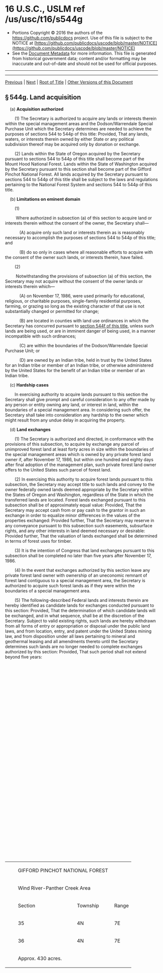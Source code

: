 ---
---

# 16 U.S.C., USLM ref /us/usc/t16/s544g

* Portions Copyright © 2016 the authors of the https://github.com/publicdocs project.
  Use of this file is subject to the NOTICE at [https://github.com/publicdocs/uscode/blob/master/NOTICE](https://github.com/publicdocs/uscode/blob/master/NOTICE)
* See the [Document Metadata](././../../../../..//README.md) for more information.
  This file is generated from historical government data; content and/or formatting may be inaccurate and out-of-date and should not be used for official purposes.

----------
----------

[Previous](./../../../../..//us/usc/t16/ch2/schII/m__us_usc_t16_s544f.md) | [Next](./../../../../..//us/usc/t16/ch2/schII/m__us_usc_t16_s544h.md) | [Root of Title](./../../../../../) | [Other Versions of this Document](https://publicdocs.github.io/go/links?ns=uslm&ref=%2Fus%2Fusc%2Ft16%2Fs544g)

## § 544g. Land acquisition

    (a) __Acquisition authorized__ 

        (1) The Secretary is authorized to acquire any lands or interests therein within the special management areas and the Dodson/Warrendale Special Purchase Unit which the Secretary determines are needed to achieve the purposes of sections 544 to 544p of this title: Provided, That any lands, waters, or interests therein owned by either State or any political subdivision thereof may be acquired only by donation or exchange.

        (2) Lands within the State of Oregon acquired by the Secretary pursuant to sections 544 to 544p of this title shall become part of the Mount Hood National Forest. Lands within the State of Washington acquired by the Secretary pursuant to this section shall become part of the Gifford Pinchot National Forest. All lands acquired by the Secretary pursuant to sections 544 to 544p of this title shall be subject to the laws and regulations pertaining to the National Forest System and sections 544 to 544p of this title.

    (b) __Limitations on eminent domain__ 

        (1)

         Where authorized in subsection (a) of this section to acquire land or interests therein without the consent of the owner, the Secretary shall—

            (A) acquire only such land or interests therein as is reasonably necessary to accomplish the purposes of sections 544 to 544p of this title; and

            (B) do so only in cases where all reasonable efforts to acquire with the consent of the owner such lands, or interests therein, have failed.

        (2)

         Notwithstanding the provisions of subsection (a) of this section, the Secretary may not acquire without the consent of the owner lands or interests therein which—

            (A) on November 17, 1986, were used primarily for educational, religious, or charitable purposes, single-family residential purposes, farming, or grazing so long as the existing character of that use is not substantially changed or permitted for change;

            (B) are located in counties with land use ordinances in which the Secretary has concurred pursuant to [section 544f of this title][/us/usc/t16/s544f], unless such lands are being used, or are in imminent danger of being used, in a manner incompatible with such ordinances;

            (C) are within the boundaries of the Dodson/Warrendale Special Purchase Unit; or

            (D) are owned by an Indian tribe, held in trust by the United States for an Indian tribe or member of an Indian tribe, or otherwise administered by the United States for the benefit of an Indian tribe or member of an Indian tribe.

    (c) __Hardship cases__ 

        In exercising authority to acquire lands pursuant to this section the Secretary shall give prompt and careful consideration to any offer made by any person or entity owning any land, or interest in land, within the boundaries of a special management area. In considering such offer, the Secretary shall take into consideration any hardship to the owner which might result from any undue delay in acquiring the property.

    (d) __Land exchanges__ 

        (1) The Secretary is authorized and directed, in conformance with the provisions of this subsection, to acquire by exchange any parcel of unimproved forest land at least forty acres in size within the boundaries of the special management areas which is owned by any private forest land owner if, after November 17, 1986, but within one hundred and eighty days after final adoption of the management plan, such private forest land owner offers to the United States such parcel of forest land.

        (2) In exercising this authority to acquire forest lands pursuant to this subsection, the Secretary may accept title to such lands and convey to the owner federally owned lands deemed appropriate by the Secretary within the States of Oregon and Washington, regardless of the State in which the transferred lands are located. Forest lands exchanged pursuant to this subsection shall be of approximately equal value: Provided, That the Secretary may accept cash from or pay cash to the grantor in such an exchange in order to equalize minor differences in the values of the properties exchanged: Provided further, That the Secretary may reserve in any conveyance pursuant to this subsection such easements, subsurface rights, and any other interests in land deemed necessary or desirable: Provided further, That the valuation of lands exchanged shall be determined in terms of forest uses for timber.

        (3) It is the intention of Congress that land exchanges pursuant to this subsection shall be completed no later than five years after November 17, 1986.

        (4) In the event that exchanges authorized by this section leave any private forest land owner with ownership of an uneconomic remnant of forest land contiguous to a special management area, the Secretary is authorized to acquire such forest lands as if they were within the boundaries of a special management area.

        (5) The following-described Federal lands and interests therein are hereby identified as candidate lands for exchanges conducted pursuant to this section: Provided, That the determination of which candidate lands will be exchanged, and in what sequence, shall be at the discretion of the Secretary. Subject to valid existing rights, such lands are hereby withdrawn from all forms of entry or appropriation or disposal under the public land laws, and from location, entry, and patent under the United States mining law, and from disposition under all laws pertaining to mineral and geothermal leasing and all amendments thereto until the Secretary determines such lands are no longer needed to complete exchanges authorized by this section: Provided, That such period shall not extend beyond five years:

<table>

          <tr>

            <td colspan="3"> 

        GIFFORD PINCHOT NATIONAL FOREST  </td>

  </tr>

          <tr>

            <td colspan="3"> 

        Wind River-Panther Creek Area  </td>

  </tr>

          <tr>

            <td> 

        Section  </td>

            <td> 

        Township  </td>

            <td> 

        Range  </td>

  </tr>

          <tr>

            <td> 

        35  </td>

            <td> 

        4N  </td>

            <td> 

        7E  </td>

  </tr>

          <tr>

            <td> 

        36  </td>

            <td> 

        4N  </td>

            <td> 

        7E  </td>

  </tr>

          <tr>

            <td> 

        Approx. 430 acres.  </td>

            <td>   </td>

            <td>   </td>

  </tr>

        </table>

<table>

          <tr>

            <td colspan="3"> 

        South Swift Area  </td>

  </tr>

          <tr>

            <td> 

        Section  </td>

            <td> 

        Township  </td>

            <td> 

        Range  </td>

  </tr>

          <tr>

            <td> 

        13  </td>

            <td> 

        6N  </td>

            <td> 

        5E  </td>

  </tr>

          <tr>

            <td> 

        23  </td>

            <td> 

        6N  </td>

            <td> 

        5E  </td>

  </tr>

          <tr>

            <td> 

        17  </td>

            <td> 

        6N  </td>

            <td> 

        6E  </td>

  </tr>

          <tr>

            <td> 

        18  </td>

            <td> 

        6N  </td>

            <td> 

        6E  </td>

  </tr>

          <tr>

            <td> 

        Approx. 1,920 acres.  </td>

            <td>   </td>

            <td>   </td>

  </tr>

        </table>

<table>

          <tr>

            <td colspan="3"> 

        National Area  </td>

  </tr>

          <tr>

            <td> 

        Section  </td>

            <td> 

        Township  </td>

            <td> 

        Range  </td>

  </tr>

          <tr>

            <td> 

         6  </td>

            <td> 

        14N  </td>

            <td> 

        7E  </td>

  </tr>

          <tr>

            <td> 

         7  </td>

            <td> 

        14N  </td>

            <td> 

        7E  </td>

  </tr>

          <tr>

            <td> 

        18  </td>

            <td> 

        14N  </td>

            <td> 

        7E  </td>

  </tr>

          <tr>

            <td> 

        30  </td>

            <td> 

        14N  </td>

            <td> 

        7E  </td>

  </tr>

          <tr>

            <td> 

        Approx. 2,560 acres.  </td>

            <td>   </td>

            <td>   </td>

  </tr>

        </table>

<table>

          <tr>

            <td colspan="3"> 

        Buck Creek-Willard Area  </td>

  </tr>

          <tr>

            <td> 

        Section  </td>

            <td> 

        Township  </td>

            <td> 

        Range  </td>

  </tr>

          <tr>

            <td> 

        16  </td>

            <td> 

        3N  </td>

            <td> 

         9E  </td>

  </tr>

          <tr>

            <td> 

         1  </td>

            <td> 

        4N  </td>

            <td> 

         9E  </td>

  </tr>

          <tr>

            <td> 

         2  </td>

            <td> 

        4N  </td>

            <td> 

         9E  </td>

  </tr>

          <tr>

            <td> 

         3  </td>

            <td> 

        4N  </td>

            <td> 

         9E  </td>

  </tr>

          <tr>

            <td> 

        10  </td>

            <td> 

        4N  </td>

            <td> 

         9E  </td>

  </tr>

          <tr>

            <td> 

        11  </td>

            <td> 

        4N  </td>

            <td> 

         9E  </td>

  </tr>

          <tr>

            <td> 

        12  </td>

            <td> 

        4N  </td>

            <td> 

         9E  </td>

  </tr>

          <tr>

            <td> 

        15  </td>

            <td> 

        4N  </td>

            <td> 

         9E  </td>

  </tr>

          <tr>

            <td> 

        21  </td>

            <td> 

        4N  </td>

            <td> 

         9E  </td>

  </tr>

          <tr>

            <td> 

        22  </td>

            <td> 

        4N  </td>

            <td> 

         9E  </td>

  </tr>

          <tr>

            <td> 

        26  </td>

            <td> 

        4N  </td>

            <td> 

         9E  </td>

  </tr>

          <tr>

            <td> 

        27  </td>

            <td> 

        4N  </td>

            <td> 

         9E  </td>

  </tr>

          <tr>

            <td> 

        28  </td>

            <td> 

        4N  </td>

            <td> 

         9E  </td>

  </tr>

          <tr>

            <td> 

        29  </td>

            <td> 

        4N  </td>

            <td> 

         9E  </td>

  </tr>

          <tr>

            <td> 

        30  </td>

            <td> 

        4N  </td>

            <td> 

         9E  </td>

  </tr>

          <tr>

            <td> 

        31  </td>

            <td> 

        4N  </td>

            <td> 

         9E  </td>

  </tr>

          <tr>

            <td> 

        32  </td>

            <td> 

        4N  </td>

            <td> 

         9E  </td>

  </tr>

          <tr>

            <td> 

        33  </td>

            <td> 

        4N  </td>

            <td> 

         9E  </td>

  </tr>

          <tr>

            <td> 

        34  </td>

            <td> 

        4N  </td>

            <td> 

         9E  </td>

  </tr>

          <tr>

            <td> 

        35  </td>

            <td> 

        4N  </td>

            <td> 

         9E  </td>

  </tr>

          <tr>

            <td> 

         6  </td>

            <td> 

        4N  </td>

            <td> 

        10E  </td>

  </tr>

          <tr>

            <td> 

         7  </td>

            <td> 

        4N  </td>

            <td> 

        10E  </td>

  </tr>

          <tr>

            <td> 

         5  </td>

            <td> 

        5N  </td>

            <td> 

        10E  </td>

  </tr>

          <tr>

            <td> 

         6  </td>

            <td> 

        5N  </td>

            <td> 

        10E  </td>

  </tr>

          <tr>

            <td> 

         7  </td>

            <td> 

        5N  </td>

            <td> 

        10E  </td>

  </tr>

          <tr>

            <td> 

         8  </td>

            <td> 

        5N  </td>

            <td> 

        10E  </td>

  </tr>

          <tr>

            <td> 

         9  </td>

            <td> 

        5N  </td>

            <td> 

        10E  </td>

  </tr>

          <tr>

            <td> 

        30  </td>

            <td> 

        5N  </td>

            <td> 

        10E  </td>

  </tr>

          <tr>

            <td> 

        31  </td>

            <td> 

        5N  </td>

            <td> 

        10E  </td>

  </tr>

          <tr>

            <td> 

        32  </td>

            <td> 

        5N  </td>

            <td> 

        10E  </td>

  </tr>

          <tr>

            <td> 

        Approx. 14,460 acres.  </td>

            <td>   </td>

            <td>   </td>

  </tr>

        </table>

<table>

          <tr>

            <td colspan="3"> 

        SIUSLAW NATIONAL FOREST  </td>

  </tr>

          <tr>

            <td colspan="3"> 

        East Beaver Area  </td>

  </tr>

          <tr>

            <td> 

        Section  </td>

            <td> 

        Township  </td>

            <td> 

        Range  </td>

  </tr>

          <tr>

            <td> 

        33  </td>

            <td> 

        2S  </td>

            <td> 

        9W  </td>

  </tr>

          <tr>

            <td> 

        34  </td>

            <td> 

        2S  </td>

            <td> 

        9W  </td>

  </tr>

          <tr>

            <td> 

         2  </td>

            <td> 

        3S  </td>

            <td> 

        9W  </td>

  </tr>

          <tr>

            <td> 

         3  </td>

            <td> 

        3S  </td>

            <td> 

        9W  </td>

  </tr>

          <tr>

            <td> 

         4  </td>

            <td> 

        3S  </td>

            <td> 

        9W  </td>

  </tr>

          <tr>

            <td> 

         8  </td>

            <td> 

        3S  </td>

            <td> 

        9W  </td>

  </tr>

          <tr>

            <td> 

         9  </td>

            <td> 

        3S  </td>

            <td> 

        9W  </td>

  </tr>

          <tr>

            <td> 

        17  </td>

            <td> 

        3S  </td>

            <td> 

        9W  </td>

  </tr>

          <tr>

            <td> 

        Approx. 3,053 acres.  </td>

            <td>   </td>

            <td>   </td>

  </tr>

        </table>

<table>

          <tr>

            <td colspan="3"> 

        WILLAMETTE NATIONAL FOREST  </td>

  </tr>

          <tr>

            <td colspan="3"> 

        Ida-McCoy Area  </td>

  </tr>

          <tr>

            <td> 

        Section  </td>

            <td> 

        Township  </td>

            <td> 

        Range  </td>

  </tr>

          <tr>

            <td> 

        21  </td>

            <td> 

        10S  </td>

            <td> 

        6E  </td>

  </tr>

          <tr>

            <td> 

        28  </td>

            <td> 

        10S  </td>

            <td> 

        6E  </td>

  </tr>

          <tr>

            <td> 

        Approx. 680 acres.  </td>

            <td>   </td>

            <td>   </td>

  </tr>

        </table>

<table>

          <tr>

            <td colspan="3"> 

        MOUNT HOOD NATIONAL FOREST  </td>

  </tr>

          <tr>

            <td colspan="3"> 

        Estacada Area  </td>

  </tr>

          <tr>

            <td> 

        Section  </td>

            <td> 

        Township  </td>

            <td> 

        Range  </td>

  </tr>

          <tr>

            <td> 

        15  </td>

            <td> 

        4S  </td>

            <td> 

        5E  </td>

  </tr>

          <tr>

            <td> 

        Approx. 560 acres.  </td>

            <td>   </td>

            <td>   </td>

  </tr>

        </table>

<table>

          <tr>

            <td colspan="3"> 

        Hood River Area  </td>

  </tr>

          <tr>

            <td> 

        Section  </td>

            <td> 

        Township  </td>

            <td> 

        Range  </td>

  </tr>

          <tr>

            <td> 

         4  </td>

            <td> 

        1N  </td>

            <td> 

         9E  </td>

  </tr>

          <tr>

            <td> 

        36  </td>

            <td> 

        1N  </td>

            <td> 

        10E  </td>

  </tr>

          <tr>

            <td> 

        31  </td>

            <td> 

        1N  </td>

            <td> 

        11E  </td>

  </tr>

          <tr>

            <td> 

         2  </td>

            <td> 

        1S  </td>

            <td> 

         9E  </td>

  </tr>

          <tr>

            <td> 

         3  </td>

            <td> 

        1S  </td>

            <td> 

         9E  </td>

  </tr>

          <tr>

            <td> 

         4  </td>

            <td> 

        1S  </td>

            <td> 

         9E  </td>

  </tr>

          <tr>

            <td> 

         5  </td>

            <td> 

        1S  </td>

            <td> 

         9E  </td>

  </tr>

          <tr>

            <td> 

         6  </td>

            <td> 

        1S  </td>

            <td> 

         9E  </td>

  </tr>

          <tr>

            <td> 

        Approx. 5,800 acres.  </td>

            <td>   </td>

            <td>   </td>

  </tr>

        </table>

<table>

          <tr>

            <td colspan="3"> 

        Zig-Zag Area  </td>

  </tr>

          <tr>

            <td> 

        Section  </td>

            <td> 

        Township  </td>

            <td> 

        Range  </td>

  </tr>

          <tr>

            <td> 

        22  </td>

            <td> 

        2S  </td>

            <td> 

        7E  </td>

  </tr>

          <tr>

            <td> 

        29  </td>

            <td> 

        2S  </td>

            <td> 

        7E  </td>

  </tr>

          <tr>

            <td> 

        Approx. 280 acres.  </td>

            <td>   </td>

            <td>   </td>

  </tr>

          <tr>

            <td colspan="2"> 

        Total acreage: 29,743.  </td>

  </tr>

        </table>

    (e) __Appraisals__ 

        (1) __Definition of landowner__ 

            In this subsection, the term “landowner” means the owner of legal or equitable title as of September 1, 2000.

        (2) __Appraisal standards__ 

            Except as provided in paragraph (3), land acquired or conveyed by purchase or exchange under this section shall be appraised in conformity with the Uniform Appraisal Standards for Federal Land Acquisitions.

        (3) __Special management areas__ 

            (A) __Before__  __April 1, 2001__ 

            Land within a special management area for which the landowner, before April 1, 2001, makes a written bona fide offer to convey to the Secretary for fair market value shall be appraised—

                (i) without regard to the effect of any zoning or land use restriction made in response to sections 544 to 544p of this title; but

                (ii) subject to any other current zoning or land use restriction imposed by the State or locality in which the land is located on the date of the offer.

            (B) __On or after__  __April 1, 2001__ 

            Land within a special management area for which the landowner, on or after April 1, 2001, makes a written bona fide offer to convey to the Secretary for fair market value shall be appraised subject to—

                (i) any zoning or land use restriction made in response to sections 544 to 544p of this title; and

                (ii) any other current zoning or land use restriction that applies to the land on the date of the offer.

    (f) __Authorization for certain land exchanges__ 

        (1) __In general__ 

            To facilitate priority land exchanges through which land within the boundaries of the White Salmon Wild and Scenic River or within the scenic area is conveyed to the United States, the Secretary may accept title to such land as the Secretary determines to be appropriate within the States, regardless of the State in which the land conveyed by the Secretary in exchange is located, in accordance with land exchange authorities available to the Secretary under applicable law.

        (2) __Special rule for land certain exchanges__ 

        Notwithstanding any other provision of law—

            (A) any exchange described in paragraph (1) for which an agreement to initiate has been executed as of September 30, 2000, shall continue; and

            (B) any timber stumpage proceeds collected under the exchange shall be retained by the Forest Service to complete the exchange.

    (g) __Boundaries__ 

        For the purposes of section 460l–9 of this title, the boundaries of the scenic area, including special management areas and the Dodson/Warrendale Special Purchase Unit shall be treated as if they were within the boundaries of the Mount Hood or Gifford Pinchot National Forests as of January 1, 1965.

([Pub. L. 99–663, § 9][/us/pl/99/663/s9], Nov. 17, 1986, [100 Stat. 4287][/us/stat/100/4287]; [Pub. L. 104–66, title I, § 1011(n)][/us/pl/104/66/s1011/n], Dec. 21, 1995, [109 Stat. 710][/us/stat/109/710]; [Pub. L. 106–291, title III, § 346(a)][/us/pl/106/291/s346/a], Oct. 11, 2000, [114 Stat. 999][/us/stat/114/999].)

 __Amendments__ 

    2000—Subsecs. (e) to (g). [Pub. L. 106–291][/us/pl/106/291] added subsecs. (e) and (f) and redesignated former subsec. (e) as (g).

    1995—Subsec. (d)(3). [Pub. L. 104–66][/us/pl/104/66] struck out provision at end requiring Secretary to report to Congress on status of negotiations with owners of non-Federal lands regarding land exchanges.

 __Publication of Notice__ 

[Pub. L. 106–291, title III, § 346(c)][/us/pl/106/291/s346/c], Oct. 11, 2000, [114 Stat. 1000][/us/stat/114/1000], provided that:

>     “(1)

>      Not later than November 1, 2000, the Secretary of Agriculture shall provide notice of the provisions contained in the amendments made by subsections (a) and (b) \[amending this section and [section 544f of this title][/us/usc/t16/s544f]\] through—

>         “(A) publication of a notice in the Federal Register and in newspapers of general circulation in the counties in the Columbia River Gorge National Scenic Area; and

>         “(B) posting of a notice in each facility of the United States Postal Service located in those counties.

>     “(2)

>      If the counties wherein special management areas are located provide the Forest Service administrator of the Columbia River Gorge National Scenic Area lists of the names and addresses of landowners within the special management areas as of September 1, 2000, the Forest Service shall send to such names and addresses by certified first class mail notice of the provisions contained in the amendments made by subsections (a) and (b);

>         “(A) The mailing shall occur within twenty working days of the receipt of the list; and

>         “(B) The mailing shall constitute constructive notice to landowners, and proof of receipt by the addressee shall not be required.”

 __Conveyance of Lands Between Skamania County and the United States__ 

[Pub. L. 105–277, div. A, § 101(e)][/us/pl/105/277/s101/e] \[title III, § 341\], Oct. 21, 1998, [112 Stat. 2681–231][/us/stat/112/2681-231], 2681–296, provided that:

>     “Upon the condition that Skamania County conveys title acceptable to the Secretary of Agriculture to all right, title and interest in lands identified on a map dated September 29, 1998 entitled ‘Skamania County Lands to be Transferred’, such lands being located on Table Mountain lying within the Columbia River Gorge National Scenic Area, there is hereby conveyed to Skamania County, notwithstanding any other provision of law, the Wind River Nursery Site lands and facilities and all interests therein, except for the corridor of the Pacific Crest National Scenic Trail, as depicted on a map dated September 29, 1998, entitled ‘Wind River Conveyance’, which is on file and available for public inspection in the Office of the Chief, USDA Forest Service, Washington, D.C.

>     “The conveyance of lands to Skamania County shall become automatically effective upon a determination by the Secretary that Skamania County has conveyed acceptable title to the United States to the Skamania County lands. Lands conveyed to the United States shall become part of the Gifford Pinchot National Forest and shall have the status of lands acquired under the Act of March 1, 1911, (commonly called the Weeks Act) \[see Short Title note set out under [section 552 of this title][/us/usc/t16/s552]\] and shall be managed in accordance with the laws and regulations applicable to the National Forest System.”

 __Land Exchanges__ 

[Pub. L. 105–83, title III, § 336][/us/pl/105/83/s336], Nov. 14, 1997, [111 Stat. 1602][/us/stat/111/1602], provided that: 

> “To facilitate priority land exchanges through which the United States will receive land within the White Salmon Wild and Scenic River boundaries and within the Columbia River Gorge National Scenic Area, the Secretary of Agriculture may, until September 30, 2000, accept title to such lands deemed appropriate by the Secretary within the States of Oregon and Washington, regardless of the State in which the transferred lands are located, following existing exchange authorities.”

 __Wind River Nursery__ 

[Pub. L. 105–83, title III, § 340][/us/pl/105/83/s340], Nov. 14, 1997, [111 Stat. 1603][/us/stat/111/1603], provided that:

>     “(a) The Secretary of Agriculture is authorized and directed to negotiate with Skamania County for the exchange of lands or interests in lands constituting the Wind River Nursery Site within the Gifford Pinchot National Forest, Washington.

>     “(b) In return for the Nursery Site properties, Skamania County is authorized and directed to negotiate with the Forest Service the conveyance of approximately 120 acres of high biodiversity, special management lands located near Table Mountain within the Columbia River Gorge National Scenic Area, title to which must be acceptable to the Secretary of Agriculture.

>     “(c) Before this exchange can occur, it must be of equal value and the Secretary and the Skamania County Board of Commissioners must agree on the exact parcels of land to be included in the exchange. An agreement signed by the Secretary of Agriculture and the Skamania County Board of Commissioners describing the properties involved and a certification that the exchange is of equal value must be completed no later than September 30, 1999.

>     “(d) During this two-year negotiating period, the Wind River Nursery property shall not be conveyed to another party. The Forest Service shall maintain the site in a tenantable condition.

>     “(e) Except as provided herein, the exchange shall be for equal value in accordance with land exchange authorities applicable to the National Forest System.

>     “(f) The Secretary is directed to equalize values by not only cash and exchange of lands, easements, reservations, and other interests in lands, but also by full value credit for such services as Skamania County provides to the Gifford Pinchot and Columbia River Gorge National Scenic Area and as the Secretary and Skamania County deem appropriate. The Secretary may accept services in lieu of cash when the Secretary can discern cash value for the services and when the Secretary determines such services would provide direct benefits to lands and resources and users of such lands and resources under the jurisdiction of the Secretary.

>     “(g) Any cash equalization which Skamania County elects to make may be made up to 50 percent of the fair market value of the Federal property, and such cash equalization may be made in installments over a period not to exceed 25 years. Payments received as partial consideration shall be deposited into the fund in the Treasury established under the Act of December 4, 1967 \[[16 U.S.C. 484a][/us/usc/t16/s484a]\], commonly known as the Sisk Act, and shall be available for expenditure as provided in the Act except that the Secretary may not use those funds to purchase lands within Skamania County.

>     “(h) In defining the Federal estate to be conveyed, the Secretary may require such additional terms and conditions as deemed necessary in connection with assuring equal value and public interest considerations in this exchange including, but not limited to, continued research use of the Wind River Experimental Forest and protection of natural, cultural, and historic resources, existing administrative sites, and a scenic corridor for the Pacific Crest National Scenic Trail.

>     “(i) This authorization is predicated on Skamania County’s Board of Commissioners commitment to give foremost consideration to preservation of the overall integrity of the site and conservation of the educational and research potential of the site, including providing for access to and assurance of the continued administration and operation of forestry research on the adjacent Thornton Munger Research Natural Area.

>     “(j) The Secretary is further directed to cooperate with Skamania County to address applicable Federal and State environmental laws.

>     “(k) Notwithstanding the processes involved with the National Environmental Policy Act \[of 1969, [42 U.S.C. 4321][/us/usc/t42/s4321] et seq.\] and the State Environmental Policy Act, should the Secretary of Agriculture and the Skamania County Board of Commissioners fail to reach an agreement on an equal value exchange defined under the terms of this legislation by September 30, 1999, the Wind River Nursery Site shall remain under Forest Service ownership and be maintained by the Forest Service in a tenantable condition.”

----------

[Previous](./../../../../..//us/usc/t16/ch2/schII/m__us_usc_t16_s544f.md) | [Next](./../../../../..//us/usc/t16/ch2/schII/m__us_usc_t16_s544h.md) | [Root of Title](./../../../../../) | [Other Versions of this Document](https://publicdocs.github.io/go/links?ns=uslm&ref=%2Fus%2Fusc%2Ft16%2Fs544g)

----------
----------

[/us/usc/t16/s544f]: https://publicdocs.github.io/go/links?ns=uslm&ref=%2Fus%2Fusc%2Ft16%2Fs544f
[/us/pl/99/663/s9]: https://publicdocs.github.io/go/links?ns=uslm&ref=%2Fus%2Fpl%2F99%2F663%2Fs9
[/us/stat/100/4287]: https://publicdocs.github.io/go/links?ns=uslm&ref=%2Fus%2Fstat%2F100%2F4287
[/us/pl/104/66/s1011/n]: https://publicdocs.github.io/go/links?ns=uslm&ref=%2Fus%2Fpl%2F104%2F66%2Fs1011%2Fn
[/us/stat/109/710]: https://publicdocs.github.io/go/links?ns=uslm&ref=%2Fus%2Fstat%2F109%2F710
[/us/pl/106/291/s346/a]: https://publicdocs.github.io/go/links?ns=uslm&ref=%2Fus%2Fpl%2F106%2F291%2Fs346%2Fa
[/us/stat/114/999]: https://publicdocs.github.io/go/links?ns=uslm&ref=%2Fus%2Fstat%2F114%2F999
[/us/pl/106/291]: https://publicdocs.github.io/go/links?ns=uslm&ref=%2Fus%2Fpl%2F106%2F291
[/us/pl/104/66]: https://publicdocs.github.io/go/links?ns=uslm&ref=%2Fus%2Fpl%2F104%2F66
[/us/pl/106/291/s346/c]: https://publicdocs.github.io/go/links?ns=uslm&ref=%2Fus%2Fpl%2F106%2F291%2Fs346%2Fc
[/us/stat/114/1000]: https://publicdocs.github.io/go/links?ns=uslm&ref=%2Fus%2Fstat%2F114%2F1000
[/us/usc/t16/s544f]: https://publicdocs.github.io/go/links?ns=uslm&ref=%2Fus%2Fusc%2Ft16%2Fs544f
[/us/pl/105/277/s101/e]: https://publicdocs.github.io/go/links?ns=uslm&ref=%2Fus%2Fpl%2F105%2F277%2Fs101%2Fe
[/us/stat/112/2681-231]: https://publicdocs.github.io/go/links?ns=uslm&ref=%2Fus%2Fstat%2F112%2F2681-231
[/us/usc/t16/s552]: https://publicdocs.github.io/go/links?ns=uslm&ref=%2Fus%2Fusc%2Ft16%2Fs552
[/us/pl/105/83/s336]: https://publicdocs.github.io/go/links?ns=uslm&ref=%2Fus%2Fpl%2F105%2F83%2Fs336
[/us/stat/111/1602]: https://publicdocs.github.io/go/links?ns=uslm&ref=%2Fus%2Fstat%2F111%2F1602
[/us/pl/105/83/s340]: https://publicdocs.github.io/go/links?ns=uslm&ref=%2Fus%2Fpl%2F105%2F83%2Fs340
[/us/stat/111/1603]: https://publicdocs.github.io/go/links?ns=uslm&ref=%2Fus%2Fstat%2F111%2F1603
[/us/usc/t16/s484a]: https://publicdocs.github.io/go/links?ns=uslm&ref=%2Fus%2Fusc%2Ft16%2Fs484a
[/us/usc/t42/s4321]: https://publicdocs.github.io/go/links?ns=uslm&ref=%2Fus%2Fusc%2Ft42%2Fs4321


